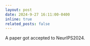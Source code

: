 ```yaml
---
layout: post
date: 2024-9-27 16:11:00-0400
inline: true
related_posts: false
---
```

A paper got accepted to NeurIPS2024.
